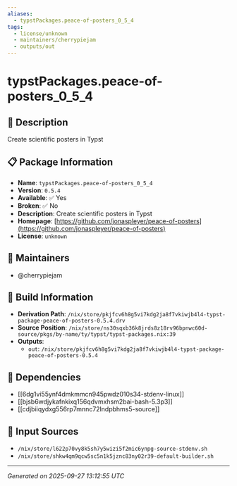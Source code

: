 ```yaml
---
aliases:
  - typstPackages.peace-of-posters_0_5_4
tags:
  - license/unknown
  - maintainers/cherrypiejam
  - outputs/out
---
```


# typstPackages.peace-of-posters_0_5_4

## 📝 Description

Create scientific posters in Typst

## 📋 Package Information

- **Name**: `typstPackages.peace-of-posters_0_5_4`
- **Version**: `0.5.4`
- **Available**: ✅ Yes
- **Broken**: ✅ No
- **Description**: Create scientific posters in Typst
- **Homepage**: [https://github.com/jonaspleyer/peace-of-posters](https://github.com/jonaspleyer/peace-of-posters)
- **License**: `unknown`
## 👥 Maintainers

- @cherrypiejam


## 🔧 Build Information

- **Derivation Path**: `/nix/store/pkjfcv6h8g5vi7kdg2ja8f7vkiwjb4l4-typst-package-peace-of-posters-0.5.4.drv`
- **Source Position**: `/nix/store/ns30sqxb36k8jrds8z18rv96bpnwc60d-source/pkgs/by-name/ty/typst/typst-packages.nix:39`
- **Outputs**:
  - `out`:  `/nix/store/pkjfcv6h8g5vi7kdg2ja8f7vkiwjb4l4-typst-package-peace-of-posters-0.5.4`

## 🔗 Dependencies

- [[6dg1vi55ynf4dmkmmcn945pwdz010s34-stdenv-linux]]
- [[bjsb6wdjykafnkixq156qdvmxhsm2bai-bash-5.3p3]]
- [[cdjbiiqydxg556rp7mnnc72lndpbhms5-source]]

## 📁 Input Sources

- `/nix/store/l622p70vy8k5sh7y5wizi5f2mic6ynpg-source-stdenv.sh`
- `/nix/store/shkw4qm9qcw5sc5n1k5jznc83ny02r39-default-builder.sh`

---
*Generated on 2025-09-27 13:12:55 UTC*
